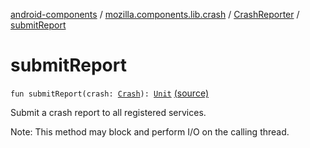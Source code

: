 [android-components](../../index.md) / [mozilla.components.lib.crash](../index.md) / [CrashReporter](index.md) / [submitReport](./submit-report.md)

# submitReport

`fun submitReport(crash: `[`Crash`](../-crash/index.md)`): `[`Unit`](https://kotlinlang.org/api/latest/jvm/stdlib/kotlin/-unit/index.html) [(source)](https://github.com/mozilla-mobile/android-components/blob/master/components/lib/crash/src/main/java/mozilla/components/lib/crash/CrashReporter.kt#L82)

Submit a crash report to all registered services.

Note: This method may block and perform I/O on the calling thread.

